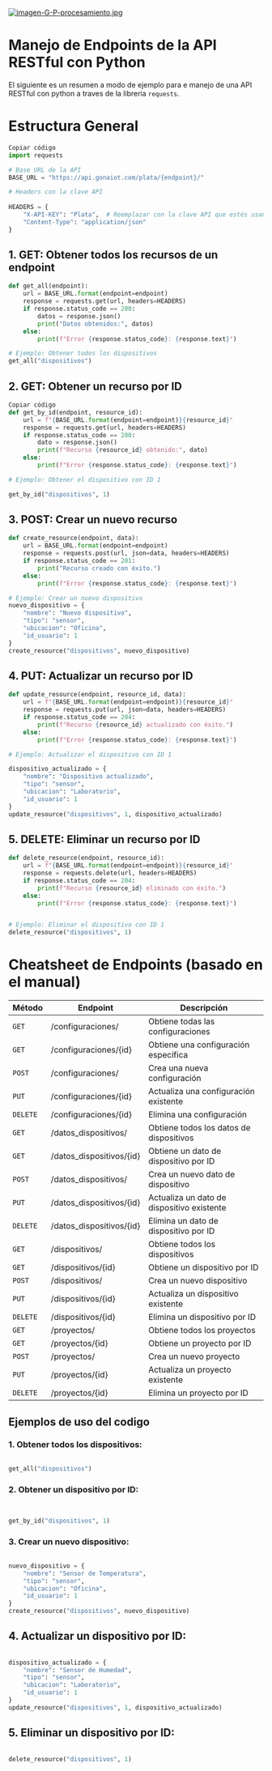 [![imagen-G-P-procesamiento.jpg](https://i.postimg.cc/nrJfB93H/imagen-G-P-procesamiento.jpg)](https://postimg.cc/sQwLRxF8)      
  
# Manejo de Endpoints de la API RESTful con Python  
El siguiente es un resumen a modo de ejemplo para e manejo de una API RESTful con python a traves de la libreria `requests`.   
  
# Estructura General
```python
Copiar código
import requests

# Base URL de la API
BASE_URL = "https://api.gonaiot.com/plata/{endpoint}/"

# Headers con la clave API
  
HEADERS = {
    "X-API-KEY": "Plata",  # Reemplazar con la clave API que estés usando
    "Content-Type": "application/json"
}  
```
## 1. GET: Obtener todos los recursos de un endpoint
```python
def get_all(endpoint):
    url = BASE_URL.format(endpoint=endpoint)
    response = requests.get(url, headers=HEADERS)
    if response.status_code == 200:
        datos = response.json()
        print("Datos obtenidos:", datos)
    else:
        print(f"Error {response.status_code}: {response.text}")  

# Ejemplo: Obtener todos los dispositivos  
get_all("dispositivos")  
```  

## 2. GET: Obtener un recurso por ID
```python
Copiar código
def get_by_id(endpoint, resource_id):
    url = f"{BASE_URL.format(endpoint=endpoint)}{resource_id}"
    response = requests.get(url, headers=HEADERS)
    if response.status_code == 200:
        dato = response.json()
        print(f"Recurso {resource_id} obtenido:", dato)
    else:
        print(f"Error {response.status_code}: {response.text}")

# Ejemplo: Obtener el dispositivo con ID 1  

get_by_id("dispositivos", 1)  
```  

## 3. POST: Crear un nuevo recurso  

```python
def create_resource(endpoint, data):
    url = BASE_URL.format(endpoint=endpoint)
    response = requests.post(url, json=data, headers=HEADERS)
    if response.status_code == 201:
        print("Recurso creado con éxito.")
    else:
        print(f"Error {response.status_code}: {response.text}")

# Ejemplo: Crear un nuevo dispositivo  
nuevo_dispositivo = {
    "nombre": "Nuevo dispositivo",
    "tipo": "sensor",
    "ubicacion": "Oficina",
    "id_usuario": 1
}
create_resource("dispositivos", nuevo_dispositivo)  
```  

## 4. PUT: Actualizar un recurso por ID
```python
def update_resource(endpoint, resource_id, data):
    url = f"{BASE_URL.format(endpoint=endpoint)}{resource_id}"
    response = requests.put(url, json=data, headers=HEADERS)
    if response.status_code == 204:
        print(f"Recurso {resource_id} actualizado con éxito.")
    else:
        print(f"Error {response.status_code}: {response.text}")

# Ejemplo: Actualizar el dispositivo con ID 1  

dispositivo_actualizado = {
    "nombre": "Dispositivo actualizado",
    "tipo": "sensor",
    "ubicacion": "Laboratorio",
    "id_usuario": 1
}
update_resource("dispositivos", 1, dispositivo_actualizado)  
```  

## 5. DELETE: Eliminar un recurso por ID
```python
def delete_resource(endpoint, resource_id):
    url = f"{BASE_URL.format(endpoint=endpoint)}{resource_id}"
    response = requests.delete(url, headers=HEADERS)
    if response.status_code == 204:
        print(f"Recurso {resource_id} eliminado con éxito.")
    else:
        print(f"Error {response.status_code}: {response.text}")  


# Ejemplo: Eliminar el dispositivo con ID 1
delete_resource("dispositivos", 1)  
```  


# Cheatsheet de Endpoints (basado en el manual)
| Método | Endpoint | Descripción |  
|--------|----------|-------------|
| `GET` |	/configuraciones/ |	Obtiene todas las configuraciones |
| `GET` |	/configuraciones/{id} |	Obtiene una configuración específica |
| `POST` | /configuraciones/ | Crea una nueva configuración |
| `PUT` |	/configuraciones/{id} |	Actualiza una configuración existente|
| `DELETE` | /configuraciones/{id} | Elimina una configuración |
| `GET` |	/datos_dispositivos/ | Obtiene todos los datos de dispositivos |
| `GET` |	/datos_dispositivos/{id} | Obtiene un dato de dispositivo por ID|
| `POST` | /datos_dispositivos/ | Crea un nuevo dato de dispositivo |
| `PUT` |	/datos_dispositivos/{id}| Actualiza un dato de dispositivo existente |
| `DELETE` | /datos_dispositivos/{id} | Elimina un dato de dispositivo por ID |
| `GET` |	/dispositivos/ | Obtiene todos los dispositivos |
| `GET` |	/dispositivos/{id} | Obtiene un dispositivo por ID |
| `POST` | /dispositivos/ | Crea un nuevo dispositivo |
| `PUT` |	/dispositivos/{id} | Actualiza un dispositivo existente |
| `DELETE` | /dispositivos/{id} |	Elimina un dispositivo por ID |
| `GET` |	/proyectos/ | Obtiene todos los proyectos |
| `GET` |	/proyectos/{id} | Obtiene un proyecto por ID |
| `POST` | /proyectos/ | Crea un nuevo proyecto |
| `PUT` |	/proyectos/{id}	| Actualiza un proyecto existente |
| `DELETE` | /proyectos/{id} | Elimina un proyecto por ID |
  
## Ejemplos de uso del codigo  

### 1. Obtener todos los dispositivos:
```python

get_all("dispositivos")  
```  

### 2. Obtener un dispositivo por ID:
```python
  

get_by_id("dispositivos", 1)  
```  

### 3. Crear un nuevo dispositivo:
```python
 
nuevo_dispositivo = {
    "nombre": "Sensor de Temperatura",
    "tipo": "sensor",
    "ubicacion": "Oficina",
    "id_usuario": 1
}
create_resource("dispositivos", nuevo_dispositivo)  
```

## 4. Actualizar un dispositivo por ID:
```python
 
dispositivo_actualizado = {
    "nombre": "Sensor de Humedad",
    "tipo": "sensor",
    "ubicacion": "Laboratorio",
    "id_usuario": 1
}
update_resource("dispositivos", 1, dispositivo_actualizado)  
```
## 5. Eliminar un dispositivo por ID:
```python
 
delete_resource("dispositivos", 1)  
```